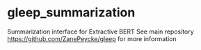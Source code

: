 # gleep_summarization
Summarization interface for Extractive BERT
See main repository https://github.com/ZanePeycke/gleep for more information
